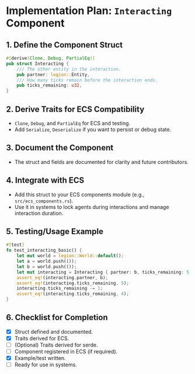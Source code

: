 # Implementation Plan: `Interacting` Component

## 1. Define the Component Struct
```rust
#[derive(Clone, Debug, PartialEq)]
pub struct Interacting {
    /// The other entity in the interaction.
    pub partner: legion::Entity,
    /// How many ticks remain before the interaction ends.
    pub ticks_remaining: u32,
}
```

## 2. Derive Traits for ECS Compatibility
- `Clone`, `Debug`, and `PartialEq` for ECS and testing.
- Add `Serialize`, `Deserialize` if you want to persist or debug state.

## 3. Document the Component
- The struct and fields are documented for clarity and future contributors.

## 4. Integrate with ECS
- Add this struct to your ECS components module (e.g., `src/ecs_components.rs`).
- Use it in systems to lock agents during interactions and manage interaction duration.

## 5. Testing/Usage Example
```rust
#[test]
fn test_interacting_basic() {
    let mut world = legion::World::default();
    let a = world.push(());
    let b = world.push(());
    let mut interacting = Interacting { partner: b, ticks_remaining: 5 };
    assert_eq!(interacting.partner, b);
    assert_eq!(interacting.ticks_remaining, 5);
    interacting.ticks_remaining -= 1;
    assert_eq!(interacting.ticks_remaining, 4);
}
```

## 6. Checklist for Completion
- [x] Struct defined and documented.
- [x] Traits derived for ECS.
- [ ] (Optional) Traits derived for serde.
- [ ] Component registered in ECS (if required).
- [x] Example/test written.
- [ ] Ready for use in systems.
